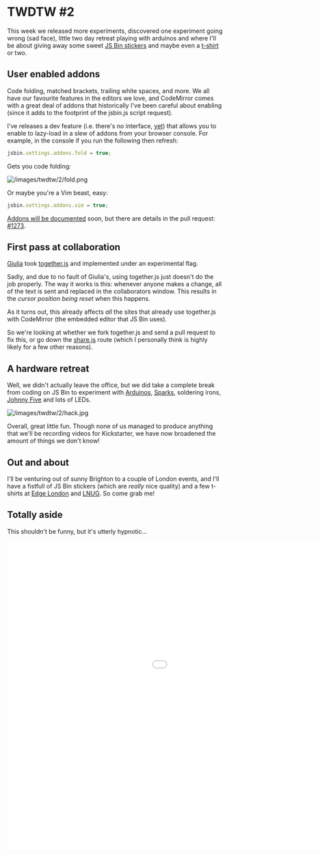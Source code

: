 # TWDTW #2

This week we released more experiments, discovered one experiment going wrong (sad face), little two day retreat playing with arduinos and where I'll be about giving away some sweet [JS Bin stickers](http://www.flickr.com/photos/remysharp/9576228318/) and maybe even a [t-shirt](http://www.flickr.com/photos/remysharp/10805438263/) or two.

## User enabled addons

Code folding, matched brackets, trailing white spaces, and more. We all have our favourite features in the editors we love, and CodeMirror comes with a great deal of addons that historically I've been careful about enabling (since it adds to the footprint of the jsbin.js script request).

I've releases a dev feature (i.e. there's no interface, [yet](https://github.com/jsbin/jsbin/pull/1224)) that allows you to enable to lazy-load in a slew of addons from your browser console. For example, in the console if you run the following then refresh:

```js
jsbin.settings.addons.fold = true;
```

Gets you code folding:

![/images/twdtw/2/fold.png](/images/twdtw/2/fold.png)

Or maybe you're a Vim beast, easy:

```js
jsbin.settings.addons.vim = true;
```

[Addons will be documented](/help/addons) soon, but there are details in the pull request: [#1273](https://github.com/jsbin/jsbin/pull/1273).

## First pass at collaboration

[Giulia](http://github.com/electricg) took [together.js](http://togetherjs.com) and implemented under an experimental flag. 

Sadly, and due to no fault of Giulia's, using together.js just doesn't do the job properly. The way it works is this: whenever anyone makes a change, all of the text is sent and replaced in the collaborators window. This results in the *cursor position being reset* when this happens. 

As it turns out, this already affects *all* the sites that already use together.js with CodeMirror (the embedded editor that JS Bin uses).

So we're looking at whether we fork together.js and send a pull request to fix this, or go down the [share.js](https://github.com/share/ShareJS) route (which I personally think is highly likely for a few other reasons).

## A hardware retreat

Well, we didn't actually leave the office, but we did take a complete break from coding on JS Bin to experiment with [Arduinos](http://arduino.cc/), [Sparks](https://www.spark.io/), soldering irons, [Johnny Five](https://github.com/rwaldron/johnny-five/) and lots of LEDs.

![/images/twdtw/2/hack.jpg](/images/twdtw/2/hack.jpg)

Overall, great little fun. Though none of us managed to produce anything that we'll be recording videos for Kickstarter, we have now broadened the amount of things we don't know!

## Out and about

I'll be venturing out of sunny Brighton to a couple of London events, and I'll have a fistfull of JS Bin stickers (which are *really* nice quality) and a few t-shirts at [Edge London](http://lanyrd.com/2014/edgeconf/) and [LNUG](http://lanyrd.com/2014/lnug-march/). So come grab me!

## Totally aside

This shouldn't be funny, but it's utterly hypnotic...

<div class="embed-container"><iframe width="1280" height="720" src="//www.youtube.com/embed/ub1Dc3NHZ3s" frameborder="0" allowfullscreen></iframe></div>